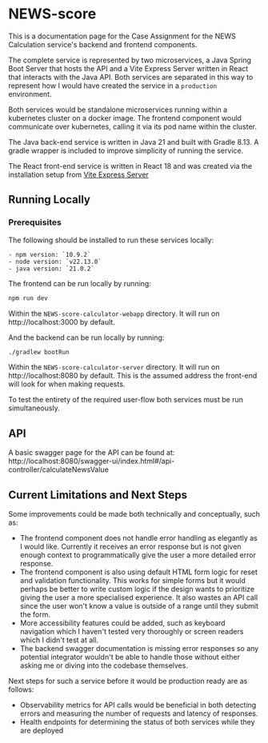 # NEWS-score

This is a documentation page for the Case Assignment for the NEWS Calculation service's backend and frontend components.

The complete service is represented by two microservices, a Java Spring Boot Server that hosts the API and a Vite Express Server written in React
that interacts with the Java API. Both services are separated in this way to represent how I would have created the service in a `production` environment. 

Both services would be standalone microservices running within a kubernetes cluster on a docker image. The frontend component would communicate over kubernetes, calling it via its pod name within the cluster.

The Java back-end service is written in Java 21 and built with Gradle 8.13. A gradle wrapper is included to improve simplicity of running the service.

The React front-end service is written in React 18 and was created via the installation setup from [Vite Express Server](https://github.com/szymmis/vite-express?tab=readme-ov-file)


## Running Locally

### Prerequisites

The following should be installed to run these services locally:

    - npm version: `10.9.2`
    - node version: `v22.13.0`
    - java version: `21.0.2`



The frontend can be run locally by running:
```bash
npm run dev
```
Within the `NEWS-score-calculator-webapp` directory. It will run on http://localhost:3000 by default.

And the backend can be run locally by running:
```bash
./gradlew bootRun
```
Within the `NEWS-score-calculator-server` directory. It will run on http://localhost:8080 by default. This is the assumed address the front-end will look for when making requests.

To test the entirety of the required user-flow both services must be run simultaneously.


## API

A basic swagger page for the API can be found at:
http://localhost:8080/swagger-ui/index.html#/api-controller/calculateNewsValue


## Current Limitations and Next Steps

Some improvements could be made both technically and conceptually, such as:

- The frontend component does not handle error handling as elegantly as I would like. Currently it receives an error response but is not given enough context to programmatically give the user a more detailed error response.
- The frontend component is also using default HTML form logic for reset and validation functionality. This works for simple forms but it would perhaps be better to write custom logic if the design wants to prioritize giving the user a more specialised experience. It also wastes an API call since the user won't know a value is outside of a range until they submit the form. 
- More accessibility features could be added, such as keyboard navigation which I haven't tested very thoroughly or screen readers which I didn't test at all.
- The backend swagger documentation is missing error responses so any potential integrator wouldn't be able to handle those without either asking me or diving into the codebase themselves.

Next steps for such a service before it would be production ready are as follows:

- Observability metrics for API calls would be beneficial in both detecting errors and measuring the number of requests and latency of responses.
- Health endpoints for determining the status of both services while they are deployed
